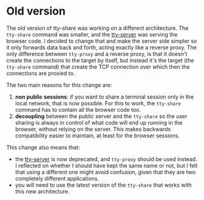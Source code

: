 # Old version

The old version of tty-share was working on a different architecture. The `tty-share` command was smaller, and the [tty-server](https://github.com/elisescu/tty-server) was serving the browser code. I decided to change that and make the server side simpler so it only forwards data back and forth, acting exactly like a reverse proxy. The only difference between `tty-proxy` and a reverse proxy, is that it doesn't create the connections to the target by itself, but instead it's the target (the `tty-share` command) that create the TCP connection over which then the connections are proxied to.

The two main reasons for this change are:
1. **non public sessions**: if you want to share a terminal session only in the local network, that is now possible. For this to work, the `tty-share` command has to contain all the browser code too.
2. **decoupling** between the public server and the `tty-share` so the user sharing is always in control of what code will end up running in the browser, without relying on the server. This makes backwards compatibility easier to maintain, at least for the browser sessions.

This change also means that:
* the [tty-server]() is now deprecated, and `tty-proxy` should be used instead. I reflected on whether I should have kept the same name or not, but I felt that using a different one might avoid confusion, given that they are two completely different applications.
* you will need to use the latest version of the `tty-share` that works with this new architecture.
